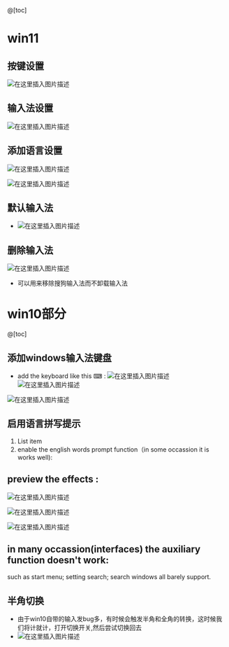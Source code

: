 @[toc]

#  win11
##  按键设置
![在这里插入图片描述](https://img-blog.csdnimg.cn/20210630160618865.png?x-oss-process=image/watermark,type_ZmFuZ3poZW5naGVpdGk,shadow_10,text_aHR0cHM6Ly9ibG9nLmNzZG4ubmV0L3h1Y2hhb3hpbjEzNzU=,size_16,color_FFFFFF,t_70)

##  输入法设置

![在这里插入图片描述](https://img-blog.csdnimg.cn/25b52ad3def046cebf41a07cc20fda18.png?x-oss-process=image/watermark,type_d3F5LXplbmhlaQ,shadow_50,text_Q1NETiBAeHVjaGFveGluMTM3NQ==,size_20,color_FFFFFF,t_70,g_se,x_16)

## 添加语言设置
![在这里插入图片描述](https://img-blog.csdnimg.cn/20210630160712958.png?x-oss-process=image/watermark,type_ZmFuZ3poZW5naGVpdGk,shadow_10,text_aHR0cHM6Ly9ibG9nLmNzZG4ubmV0L3h1Y2hhb3hpbjEzNzU=,size_16,color_FFFFFF,t_70)

![在这里插入图片描述](https://img-blog.csdnimg.cn/a22da3ca83254d79aa45000afdbf785f.png?x-oss-process=image/watermark,type_d3F5LXplbmhlaQ,shadow_50,text_Q1NETiBAeHVjaGFveGluMTM3NQ==,size_20,color_FFFFFF,t_70,g_se,x_16)
##  默认输入法
- ![在这里插入图片描述](https://img-blog.csdnimg.cn/93ea90cd24ea4552b5f6d2aaf4f5d5d8.png)

## 删除输入法
![在这里插入图片描述](https://img-blog.csdnimg.cn/80613b97414b4b64a4dbd064953f31ac.png?x-oss-process=image/watermark,type_d3F5LXplbmhlaQ,shadow_50,text_Q1NETiBAeHVjaGFveGluMTM3NQ==,size_20,color_FFFFFF,t_70,g_se,x_16)
- 可以用来移除搜狗输入法而不卸载输入法
# win10部分
@[toc]
##  添加windows输入法键盘
- add the keyboard like this ⌨ :
![在这里插入图片描述](https://img-blog.csdnimg.cn/20210330092250849.png?x-oss-process=image/watermark,type_ZmFuZ3poZW5naGVpdGk,shadow_10,text_aHR0cHM6Ly9ibG9nLmNzZG4ubmV0L3h1Y2hhb3hpbjEzNzU=,size_16,color_FFFFFF,t_70)
![在这里插入图片描述](https://img-blog.csdnimg.cn/20210330092356243.png?x-oss-process=image/watermark,type_ZmFuZ3poZW5naGVpdGk,shadow_10,text_aHR0cHM6Ly9ibG9nLmNzZG4ubmV0L3h1Y2hhb3hpbjEzNzU=,size_16,color_FFFFFF,t_70)

![在这里插入图片描述](https://img-blog.csdnimg.cn/20210330092324595.png?x-oss-process=image/watermark,type_ZmFuZ3poZW5naGVpdGk,shadow_10,text_aHR0cHM6Ly9ibG9nLmNzZG4ubmV0L3h1Y2hhb3hpbjEzNzU=,size_16,color_FFFFFF,t_70)
##  启用语言拼写提示

 1. List item
 2. enable the english words prompt function（in some occassion it is works well):
##  preview the effects :

![在这里插入图片描述](https://img-blog.csdnimg.cn/20210330093331617.png)

![在这里插入图片描述](https://img-blog.csdnimg.cn/2021033009275199.png?x-oss-process=image/watermark,type_ZmFuZ3poZW5naGVpdGk,shadow_10,text_aHR0cHM6Ly9ibG9nLmNzZG4ubmV0L3h1Y2hhb3hpbjEzNzU=,size_16,color_FFFFFF,t_70)


![在这里插入图片描述](https://img-blog.csdnimg.cn/20210330092704169.png?x-oss-process=image/watermark,type_ZmFuZ3poZW5naGVpdGk,shadow_10,text_aHR0cHM6Ly9ibG9nLmNzZG4ubmV0L3h1Y2hhb3hpbjEzNzU=,size_16,color_FFFFFF,t_70)
##  in many occassion(interfaces) the auxiliary function doesn't  work:
such as start menu;
setting search;
search windows all barely support.
## 半角切换
- 由于win10自带的输入发bug多，有时候会触发半角和全角的转换，这时候我们将计就计，打开切换开关,然后尝试切换回去
- ![在这里插入图片描述](https://img-blog.csdnimg.cn/80a0a2cb543a46a38600d132e9ade456.png)